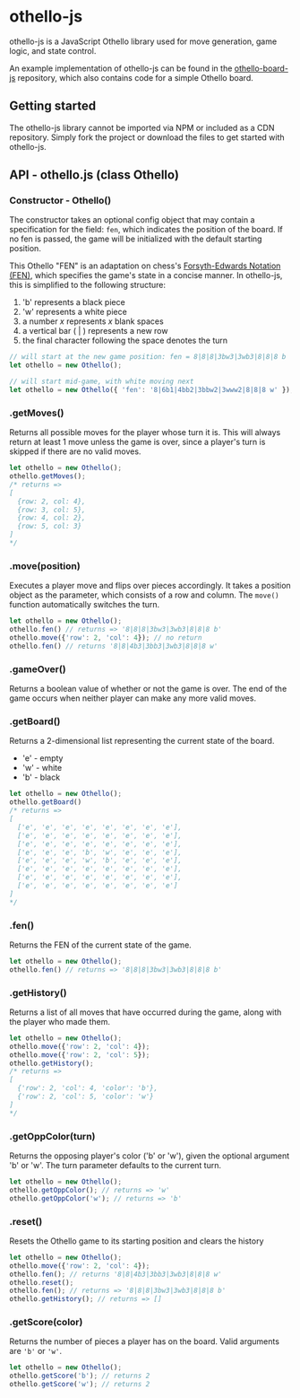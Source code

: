 # othello-js
othello-js is a JavaScript Othello library used for move generation, game logic, and state control.

An example implementation of othello-js can be found in the [othello-board-js](https://github.com/schwadan001/othello-board-js) repository, which also contains code for a simple Othello board.


## Getting started
The othello-js library cannot be imported via NPM or included as a CDN repository. Simply fork the project or download the files to get started with othello-js.


## API - othello.js (class Othello)

### Constructor - Othello()
The constructor takes an optional config object that may contain a specification for the field: ```fen```, which indicates the position of the board. If no fen is passed, the game will be initialized with the default starting position. 

This Othello "FEN" is an adaptation on chess's [Forsyth-Edwards Notation (FEN)](http://en.wikipedia.org/wiki/Forsyth%E2%80%93Edwards_Notation), which specifies the game's state in a concise manner. In othello-js, this is simplified to the following structure:
  1. 'b' represents a black piece
  1. 'w' represents a white piece
  1. a number _x_ represents _x_ blank spaces
  1. a vertical bar ( | ) represents a new row
  1. the final character following the space denotes the turn

``` javascript
// will start at the new game position: fen = 8|8|8|3bw3|3wb3|8|8|8 b
let othello = new Othello();

// will start mid-game, with white moving next
let othello = new Othello({ 'fen': '8|6b1|4bb2|3bbw2|3www2|8|8|8 w' });
```

### .getMoves()
Returns all possible moves for the player whose turn it is. This will always return at least 1 move unless the game is over, since a player's turn is skipped if there are no valid moves.

```javascript
let othello = new Othello();
othello.getMoves();
/* returns => 
[
  {row: 2, col: 4},
  {row: 3, col: 5},
  {row: 4, col: 2},
  {row: 5, col: 3}
]
*/
```

### .move(position)
Executes a player move and flips over pieces accordingly. It takes a position object as the parameter, which consists of a row and column. The ```move()``` function automatically switches the turn.

```javascript
let othello = new Othello();
othello.fen() // returns => '8|8|8|3bw3|3wb3|8|8|8 b'
othello.move({'row': 2, 'col': 4}); // no return
othello.fen() // returns '8|8|4b3|3bb3|3wb3|8|8|8 w'
```

### .gameOver()
Returns a boolean value of whether or not the game is over. The end of the game occurs when neither player can make any more valid moves.

### .getBoard()
Returns a 2-dimensional list representing the current state of the board.
  * 'e' - empty
  * 'w' - white
  * 'b' - black

```javascript
let othello = new Othello();
othello.getBoard()
/* returns =>
[
  ['e', 'e', 'e', 'e', 'e', 'e', 'e', 'e'],
  ['e', 'e', 'e', 'e', 'e', 'e', 'e', 'e'],
  ['e', 'e', 'e', 'e', 'e', 'e', 'e', 'e'],
  ['e', 'e', 'e', 'b', 'w', 'e', 'e', 'e'],
  ['e', 'e', 'e', 'w', 'b', 'e', 'e', 'e'],
  ['e', 'e', 'e', 'e', 'e', 'e', 'e', 'e'],
  ['e', 'e', 'e', 'e', 'e', 'e', 'e', 'e'],
  ['e', 'e', 'e', 'e', 'e', 'e', 'e', 'e']
]
*/
```

### .fen()
Returns the FEN of the current state of the game.

``` javascript
let othello = new Othello();
othello.fen() // returns => '8|8|8|3bw3|3wb3|8|8|8 b'
```

### .getHistory()
Returns a list of all moves that have occurred during the game, along with the player who made them.

```javascript
let othello = new Othello();
othello.move({'row': 2, 'col': 4});
othello.move({'row': 2, 'col': 5});
othello.getHistory();
/* returns => 
[
  {'row': 2, 'col': 4, 'color': 'b'},
  {'row': 2, 'col': 5, 'color': 'w'}
]
*/
```

### .getOppColor(turn)
Returns the opposing player's color ('b' or 'w'), given the optional argument 'b' or 'w'. The turn parameter defaults to the current turn.

```javascript
let othello = new Othello();
othello.getOppColor(); // returns => 'w'
othello.getOppColor('w'); // returns => 'b'
```

### .reset()
Resets the Othello game to its starting position and clears the history

```javascript
let othello = new Othello();
othello.move({'row': 2, 'col': 4});
othello.fen(); // returns '8|8|4b3|3bb3|3wb3|8|8|8 w'
othello.reset();
othello.fen(); // returns => '8|8|8|3bw3|3wb3|8|8|8 b'
othello.getHistory(); // returns => []
```

### .getScore(color)
Returns the number of pieces a player has on the board. Valid arguments are ```'b'``` or ```'w'```.

```javascript
let othello = new Othello();
othello.getScore('b'); // returns 2
othello.getScore('w'); // returns 2
```
